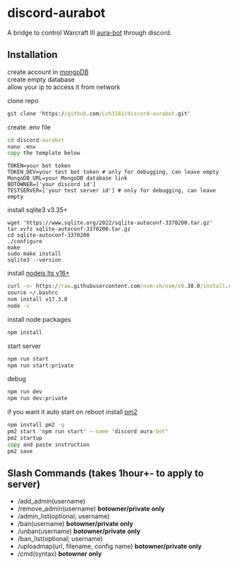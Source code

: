 # discord-aurabot
A bridge to control Warcraft III [aura-bot](https://github.com/sfarmani/aura-bot) through discord.  

## Installation
create account in [mongoDB](https://www.mongodb.com/)   
create empty database   
allow your ip to access it from network       

clone repo
```cmd
git clone 'https://github.com/Lch3181/discord-aurabot.git'
```

create .env file    
```cmd
cd discord-aurabot
nano .env
copy the template below
```
```env
TOKEN=your bot token    
TOKEN_DEV=your test bot token # only for debugging, can leave empty
MongoDB_URL=your MongoDB database link   
BOTOWNER=['your discord id']
TESTSERVER=['your test server id'] # only for debugging, can leave empty
```

install sqlite3 v3.35+
```
wget 'https://www.sqlite.org/2022/sqlite-autoconf-3370200.tar.gz'
tar xvfz sqlite-autoconf-3370200.tar.gz
cd sqlite-autoconf-3370200
./configure
make
sudo make install
sqlite3 --version
```

install [nodejs lts v16+](https://www.digitalocean.com/community/tutorials/how-to-install-node-js-on-ubuntu-20-04)
```cmd
curl -o- https://raw.githubusercontent.com/nvm-sh/nvm/v0.38.0/install.sh | bash
source ~/.bashrc
nvm install v17.3.0
node -v
```

install node packages
```cmd
npm install
```

start server
```cmd
npm run start
npm run start:private
```

debug
```cmd
npm run dev
npm run dev:private
```

if you want it auto start on reboot
install [pm2](https://pm2.keymetrics.io/)

```cmd
npm install pm2 -g
pm2 start 'npm run start' --name 'discord aura-bot'
pm2 startup
copy and paste instruction
pm2 save
```

## Slash Commands (takes 1hour+- to apply to server)
- /add_admin(username)
- /remove_admin(username) **botowner/private only**
- /admin_list(optional; username)
- /ban(username) **botowner/private only**
- /unban(username) **botowner/private only**
- /ban_list(optional; username)
- /uploadmap(url, filename, config name) **botowner/private only**
- /cmd(syntax) **botowner only**
